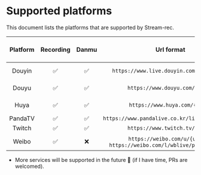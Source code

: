 # Supported platforms

This document lists the platforms that are supported by Stream-rec.

| Platform | Recording | Danmu |                                Url format                                 | Preferred Download Engine |
| :------: | :-------: | :---: | :-----------------------------------------------------------------------: | :-----------------------: |
|  Douyin  |     ✅     |   ✅   |                 `https://www.live.douyin.com/{douyinId}`                  |      Kotlin, FFmpeg       |
|  Douyu   |     ✅     |   ✅   |                      `https://www.douyu.com/{room}`                       |      Kotlin, FFmpeg       |
|   Huya   |     ✅     |   ✅   |                       `https://www.huya.com/{room}`                       |      Kotlin, FFmpeg       |
| PandaTV  |     ✅     |   ✅   |              `https://www.pandalive.co.kr/live/play/{room}`               |        Streamlink         |
|  Twitch  |     ✅     |   ✅   |                      `https://www.twitch.tv/{room}`                       |        Streamlink         |
|  Weibo   |     ✅     |   ❌   | `https://weibo.com/u/{uid}` or `https://weibo.com/l/wblive/p/show/{room}` |      Kotlin, FFmpeg       |

- More services will be supported in the future :tada: (if I have time, PRs are welcomed).
